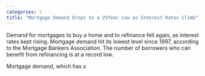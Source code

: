 ```yaml
---
categories: c
title: "Mortgage Demand Drops to a 25Year Low as Interest Rates Climb"
---
```


Demand for mortgages to buy a home and to refinance fell again, as interest rates kept rising. Mortgage demand hit its lowest level since 1997, according to the Mortgage Bankers Association. The number of borrowers who can benefit from refinancing is at a record low.



Mortgage demand, which has s